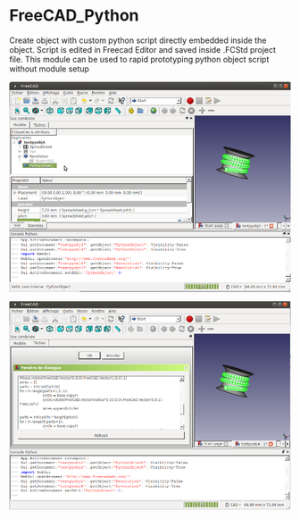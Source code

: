 # FreeCAD_Python
Create object with custom python script directly embedded inside the object. Script is edited in Freecad Editor and saved inside .FCStd project file. This module can be used to rapid prototyping python object script without module setup

![picture](doc/img1.png)

![picture](doc/img2.png)
